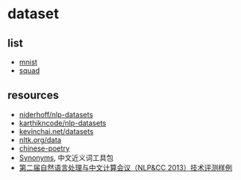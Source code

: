 # dataset

## list

* [mnist]()
* [squad]()

## resources

* [niderhoff/nlp-datasets](https://github.com/niderhoff/nlp-datasets)
* [karthikncode/nlp-datasets](https://github.com/karthikncode/nlp-datasets)
* [kevinchai.net/datasets](http://kevinchai.net/datasets)
* [nltk.org/data](http://www.nltk.org/nltk_data/)
* [chinese-poetry](https://github.com/chinese-poetry/chinese-poetry)
* [Synonyms](https://github.com/huyingxi/Synonyms), 中文近义词工具包
* [第二届自然语言处理与中文计算会议（NLP&CC 2013）技术评测样例](http://tcci.ccf.org.cn/conference/2013/pages/page04_sam.html)

